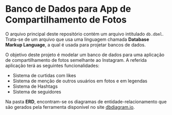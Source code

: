 # Banco de Dados para App de Compartilhamento de Fotos

O arquivo principal deste repositório contém um arquivo intitulado `db.dbml`. Trata-se de um arquivo que usa uma linguagem chamada **Database Markup Language**, a qual é usada para projetar bancos de dados.

O objetivo deste projeto é modelar um banco de dados para uma aplicação de compartilhamento de fotos semelhante ao Instagram. A referida aplicação terá as seguintes funcionalidades:

- Sistema de curtidas com likes
- Sistema de menção de outros usuários em fotos e em legendas
- Sistema de Hashtags
- Sistema de seguidores

Na pasta **ERD**, encontram-se os diagramas de entidade-relacionamento que são gerados pela ferramenta disponível no site [dbdiagram.io](https://dbdiagram.io/home).
